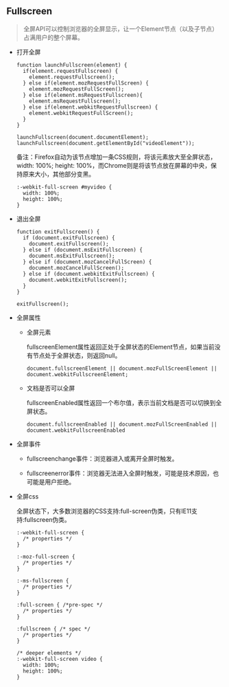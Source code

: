 ## Fullscreen

  > 全屏API可以控制浏览器的全屏显示，让一个Element节点（以及子节点）占满用户的整个屏幕。

* 打开全屏

  ```
  function launchFullscreen(element) {
    if(element.requestFullscreen) {
      element.requestFullscreen();
    } else if(element.mozRequestFullScreen) {
      element.mozRequestFullScreen();
    } else if(element.msRequestFullscreen){
      element.msRequestFullscreen();
    } else if(element.webkitRequestFullscreen) {
      element.webkitRequestFullScreen();
    }
  }

  launchFullscreen(document.documentElement);
  launchFullscreen(document.getElementById("videoElement"));
  ```

  备注：Firefox自动为该节点增加一条CSS规则，将该元素放大至全屏状态，width: 100%; height: 100%，而Chrome则是将该节点放在屏幕的中央，保持原来大小，其他部分变黑。

  ```
  :-webkit-full-screen #myvideo {
    width: 100%;
    height: 100%;
  }
  ```

* 退出全屏

  ```
  function exitFullscreen() {
    if (document.exitFullscreen) {
      document.exitFullscreen();
    } else if (document.msExitFullscreen) {
      document.msExitFullscreen();
    } else if (document.mozCancelFullScreen) {
      document.mozCancelFullScreen();
    } else if (document.webkitExitFullscreen) {
      document.webkitExitFullscreen();
    }
  }

  exitFullscreen();
  ```

* 全屏属性

  - 全屏元素

    fullscreenElement属性返回正处于全屏状态的Element节点，如果当前没有节点处于全屏状态，则返回null。

    ```
    document.fullscreenElement || document.mozFullScreenElement || document.webkitFullscreenElement;
    ```

  - 文档是否可以全屏

    fullscreenEnabled属性返回一个布尔值，表示当前文档是否可以切换到全屏状态。

    ```
    document.fullscreenEnabled || document.mozFullScreenEnabled || document.webkitFullscreenEnabled
    ```

* 全屏事件

  - fullscreenchange事件：浏览器进入或离开全屏时触发。

  - fullscreenerror事件：浏览器无法进入全屏时触发，可能是技术原因，也可能是用户拒绝。

* 全屏css

  全屏状态下，大多数浏览器的CSS支持:full-screen伪类，只有IE11支持:fullscreen伪类。

  ```
  :-webkit-full-screen {
    /* properties */
  }

  :-moz-full-screen {
    /* properties */
  }

  :-ms-fullscreen {
    /* properties */
  }

  :full-screen { /*pre-spec */
    /* properties */
  }

  :fullscreen { /* spec */
    /* properties */
  }

  /* deeper elements */
  :-webkit-full-screen video {
    width: 100%;
    height: 100%;
  }
  ```
